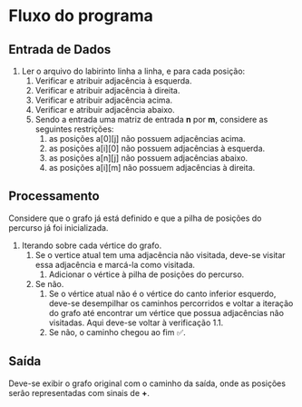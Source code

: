 # Fluxo do programa

## Entrada de Dados

1. Ler o arquivo do labirinto linha a linha, e para cada posição:
    1. Verificar e atribuir adjacência à esquerda.
    2. Verificar e atribuir adjacência à direita.
    3. Verificar e atribuir adjacência acima.
    4. Verificar e atribuir adjacência abaixo.
    5. Sendo a entrada uma matriz de entrada **n** por **m**, considere as seguintes restrições:
        1. as posições a[0][j] não possuem adjacências acima.
        2. as posições a[i][0] não possuem adjacências à esquerda.
        3. as posições a[n][j] não possuem adjacências abaixo.
        4. as posições a[i][m] não possuem adjacências à direita.

## Processamento

Considere que o grafo já está definido e que a pilha de posições do percurso já foi inicializada.

1. Iterando sobre cada vértice do grafo.
    1. Se o vertice atual tem uma adjacência não visitada, deve-se visitar essa adjacência e marcá-la como visitada.
        1. Adicionar o vértice à pilha de posições do percurso.
    2. Se não.
        1. Se o vértice atual não é o vértice do canto inferior esquerdo, deve-se desempilhar os caminhos percorridos e voltar a iteração do grafo até encontrar um vértice que possua adjacências não visitadas. Aqui deve-se voltar à verificação 1.1.
        2. Se não, o caminho chegou ao fim ✅.

## Saída

Deve-se exibir o grafo original com o caminho da saída, onde as posições serão representadas com sinais de **+**.